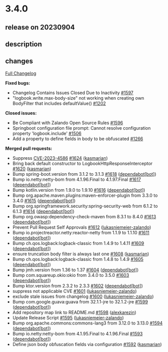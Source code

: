 # 3.4.0

## release on 20230904

## description

## changes

<a href="https://github.com/zalando/logbook/compare/3.3.0...3.4.0">Full Changelog</a>

<strong>Fixed bugs:</strong>

* Changelog Contains Issues Closed Due to Inactivity <a href="https://github.com/zalando/logbook/issues/1597" data-hovercard-type="issue" data-hovercard-url="/zalando/logbook/issues/1597/hovercard">#1597</a>
* "logbook.write.max-body-size" not working when creating own BodyFilter that includes defaultValue() <a href="https://github.com/zalando/logbook/issues/1202" data-hovercard-type="issue" data-hovercard-url="/zalando/logbook/issues/1202/hovercard">#1202</a>

<strong>Closed issues:</strong>

* Be Compliant with Zalando Open Source Rules <a href="https://github.com/zalando/logbook/issues/1596" data-hovercard-type="issue" data-hovercard-url="/zalando/logbook/issues/1596/hovercard">#1596</a>
* Springboot configuration file prompt: Cannot resolve configuration property 'logbook.include' <a href="https://github.com/zalando/logbook/issues/1506" data-hovercard-type="issue" data-hovercard-url="/zalando/logbook/issues/1506/hovercard">#1506</a>
* Add a property to define fields in body to be obfuscated <a href="https://github.com/zalando/logbook/issues/1266" data-hovercard-type="issue" data-hovercard-url="/zalando/logbook/issues/1266/hovercard">#1266</a>

<strong>Merged pull requests:</strong>

* Suppress <a title="CVE-2023-4586" data-hovercard-type="advisory" data-hovercard-url="/advisories/GHSA-57m8-f3v5-hm5m/hovercard" href="https://github.com/advisories/GHSA-57m8-f3v5-hm5m">CVE-2023-4586</a> <a href="https://github.com/zalando/logbook/pull/1624" data-hovercard-type="pull_request" data-hovercard-url="/zalando/logbook/pull/1624/hovercard">#1624</a> (<a href="https://github.com/kasmarian">kasmarian</a>)
* Bring back default constructor to LogbookHttpResponseInterceptor <a href="https://github.com/zalando/logbook/pull/1620" data-hovercard-type="pull_request" data-hovercard-url="/zalando/logbook/pull/1620/hovercard">#1620</a> (<a href="https://github.com/kasmarian">kasmarian</a>)
* Bump spring-boot.version from 3.1.2 to 3.1.3 <a href="https://github.com/zalando/logbook/pull/1618" data-hovercard-type="pull_request" data-hovercard-url="/zalando/logbook/pull/1618/hovercard">#1618</a> (<a href="https://github.com/apps/dependabot">dependabot[bot]</a>)
* Bump io.netty:netty-bom from 4.1.96.Final to 4.1.97.Final <a href="https://github.com/zalando/logbook/pull/1617" data-hovercard-type="pull_request" data-hovercard-url="/zalando/logbook/pull/1617/hovercard">#1617</a> (<a href="https://github.com/apps/dependabot">dependabot[bot]</a>)
* Bump kotlin.version from 1.9.0 to 1.9.10 <a href="https://github.com/zalando/logbook/pull/1616" data-hovercard-type="pull_request" data-hovercard-url="/zalando/logbook/pull/1616/hovercard">#1616</a> (<a href="https://github.com/apps/dependabot">dependabot[bot]</a>)
* Bump org.apache.maven.plugins:maven-enforcer-plugin from 3.3.0 to 3.4.0 <a href="https://github.com/zalando/logbook/pull/1615" data-hovercard-type="pull_request" data-hovercard-url="/zalando/logbook/pull/1615/hovercard">#1615</a> (<a href="https://github.com/apps/dependabot">dependabot[bot]</a>)
* Bump org.springframework.security:spring-security-web from 6.1.2 to 6.1.3 <a href="https://github.com/zalando/logbook/pull/1614" data-hovercard-type="pull_request" data-hovercard-url="/zalando/logbook/pull/1614/hovercard">#1614</a> (<a href="https://github.com/apps/dependabot">dependabot[bot]</a>)
* Bump org.owasp:dependency-check-maven from 8.3.1 to 8.4.0 <a href="https://github.com/zalando/logbook/pull/1613" data-hovercard-type="pull_request" data-hovercard-url="/zalando/logbook/pull/1613/hovercard">#1613</a> (<a href="https://github.com/apps/dependabot">dependabot[bot]</a>)
* Prevent Pull Request Self Approvals <a href="https://github.com/zalando/logbook/pull/1612" data-hovercard-type="pull_request" data-hovercard-url="/zalando/logbook/pull/1612/hovercard">#1612</a> (<a href="https://github.com/lukasniemeier-zalando">lukasniemeier-zalando</a>)
* Bump io.projectreactor.netty:reactor-netty from 1.1.9 to 1.1.10 <a href="https://github.com/zalando/logbook/pull/1611" data-hovercard-type="pull_request" data-hovercard-url="/zalando/logbook/pull/1611/hovercard">#1611</a> (<a href="https://github.com/apps/dependabot">dependabot[bot]</a>)
* Bump ch.qos.logback:logback-classic from 1.4.9 to 1.4.11 <a href="https://github.com/zalando/logbook/pull/1609" data-hovercard-type="pull_request" data-hovercard-url="/zalando/logbook/pull/1609/hovercard">#1609</a> (<a href="https://github.com/apps/dependabot">dependabot[bot]</a>)
* ensure truncation body filter is always last one <a href="https://github.com/zalando/logbook/pull/1608" data-hovercard-type="pull_request" data-hovercard-url="/zalando/logbook/pull/1608/hovercard">#1608</a> (<a href="https://github.com/kasmarian">kasmarian</a>)
* Bump ch.qos.logback:logback-classic from 1.4.8 to 1.4.9 <a href="https://github.com/zalando/logbook/pull/1605" data-hovercard-type="pull_request" data-hovercard-url="/zalando/logbook/pull/1605/hovercard">#1605</a> (<a href="https://github.com/apps/dependabot">dependabot[bot]</a>)
* Bump jmh.version from 1.36 to 1.37 <a href="https://github.com/zalando/logbook/pull/1604" data-hovercard-type="pull_request" data-hovercard-url="/zalando/logbook/pull/1604/hovercard">#1604</a> (<a href="https://github.com/apps/dependabot">dependabot[bot]</a>)
* Bump com.squareup.okio:okio from 3.4.0 to 3.5.0 <a href="https://github.com/zalando/logbook/pull/1603" data-hovercard-type="pull_request" data-hovercard-url="/zalando/logbook/pull/1603/hovercard">#1603</a> (<a href="https://github.com/apps/dependabot">dependabot[bot]</a>)
* Bump ktor.version from 2.3.2 to 2.3.3 <a href="https://github.com/zalando/logbook/pull/1602" data-hovercard-type="pull_request" data-hovercard-url="/zalando/logbook/pull/1602/hovercard">#1602</a> (<a href="https://github.com/apps/dependabot">dependabot[bot]</a>)
* suppress not applicable CVE <a href="https://github.com/zalando/logbook/pull/1601" data-hovercard-type="pull_request" data-hovercard-url="/zalando/logbook/pull/1601/hovercard">#1601</a> (<a href="https://github.com/lukasniemeier-zalando">lukasniemeier-zalando</a>)
* exclude stale issues from changelog <a href="https://github.com/zalando/logbook/pull/1600" data-hovercard-type="pull_request" data-hovercard-url="/zalando/logbook/pull/1600/hovercard">#1600</a> (<a href="https://github.com/lukasniemeier-zalando">lukasniemeier-zalando</a>)
* Bump com.google.guava:guava from 32.1.1-jre to 32.1.2-jre <a href="https://github.com/zalando/logbook/pull/1599" data-hovercard-type="pull_request" data-hovercard-url="/zalando/logbook/pull/1599/hovercard">#1599</a> (<a href="https://github.com/apps/dependabot">dependabot[bot]</a>)
* Add repository map link to README.md <a href="https://github.com/zalando/logbook/pull/1598" data-hovercard-type="pull_request" data-hovercard-url="/zalando/logbook/pull/1598/hovercard">#1598</a> (<a href="https://github.com/alexkarezin">alexkarezin</a>)
* Update Release Script <a href="https://github.com/zalando/logbook/pull/1595" data-hovercard-type="pull_request" data-hovercard-url="/zalando/logbook/pull/1595/hovercard">#1595</a> (<a href="https://github.com/lukasniemeier-zalando">lukasniemeier-zalando</a>)
* Bump org.apache.commons:commons-lang3 from 3.12.0 to 3.13.0 <a href="https://github.com/zalando/logbook/pull/1594" data-hovercard-type="pull_request" data-hovercard-url="/zalando/logbook/pull/1594/hovercard">#1594</a> (<a href="https://github.com/apps/dependabot">dependabot[bot]</a>)
* Bump io.netty:netty-bom from 4.1.95.Final to 4.1.96.Final <a href="https://github.com/zalando/logbook/pull/1593" data-hovercard-type="pull_request" data-hovercard-url="/zalando/logbook/pull/1593/hovercard">#1593</a> (<a href="https://github.com/apps/dependabot">dependabot[bot]</a>)
* Define json body obfuscation fields via configuration <a href="https://github.com/zalando/logbook/pull/1592" data-hovercard-type="pull_request" data-hovercard-url="/zalando/logbook/pull/1592/hovercard">#1592</a> (<a href="https://github.com/kasmarian">kasmarian</a>)

